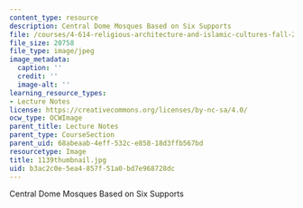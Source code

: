 ```yaml
---
content_type: resource
description: Central Dome Mosques Based on Six Supports
file: /courses/4-614-religious-architecture-and-islamic-cultures-fall-2002/b3ac2c0e5ea4857f51a0bd7e968728dc_1139thumbnail.jpg
file_size: 20758
file_type: image/jpeg
image_metadata:
  caption: ''
  credit: ''
  image-alt: ''
learning_resource_types:
- Lecture Notes
license: https://creativecommons.org/licenses/by-nc-sa/4.0/
ocw_type: OCWImage
parent_title: Lecture Notes
parent_type: CourseSection
parent_uid: 68abeaab-4eff-532c-e858-18d3ffb567bd
resourcetype: Image
title: 1139thumbnail.jpg
uid: b3ac2c0e-5ea4-857f-51a0-bd7e968728dc
---
```

Central Dome Mosques Based on Six Supports